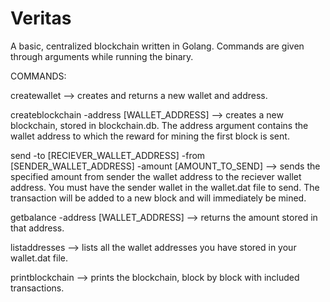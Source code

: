 # Veritas

A basic, centralized blockchain written in Golang. Commands are given through arguments while running the binary.

COMMANDS:

createwallet --> creates and returns a new wallet and address.

createblockchain -address [WALLET_ADDRESS] --> creates a new blockchain, stored in blockchain.db. The address argument contains the wallet address to which the reward for mining the first block is sent.

send -to [RECIEVER_WALLET_ADDRESS] -from [SENDER_WALLET_ADDRESS] -amount [AMOUNT_TO_SEND] --> sends the specified amount from sender the wallet address to the reciever wallet address. You must have the sender wallet in the wallet.dat file to send. The transaction will be added to a new block and will immediately be mined. 

getbalance -address [WALLET_ADDRESS] --> returns the amount stored in that address.

listaddresses --> lists all the wallet addresses you have stored in your wallet.dat file.

printblockchain --> prints the blockchain, block by block with included transactions.
